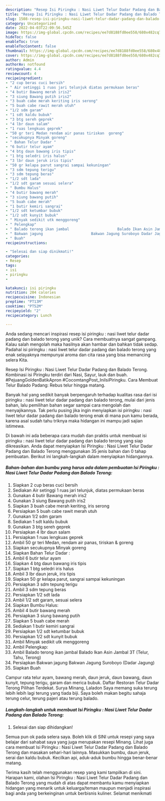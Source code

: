 ```yaml
---
description: "Resep Isi Piringku : Nasi Liwet Telur Dadar Padang dan Balado Terong yang Enak"
title: "Resep Isi Piringku : Nasi Liwet Telur Dadar Padang dan Balado Terong yang Enak"
slug: 1508-resep-isi-piringku-nasi-liwet-telur-dadar-padang-dan-balado-terong-yang-enak
category: Uncategorized
date: 2022-04-03T22:09:56.545Z
image: https://img-global.cpcdn.com/recipes/ee7d8188fd0ee558/680x482cq70/isi-piringku-nasi-liwet-telur-dadar-padang-dan-balado-terong-foto-resep-utama.jpg
hideToc: false
enableToc: true
enableTocContent: false
thumbnail: https://img-global.cpcdn.com/recipes/ee7d8188fd0ee558/680x482cq70/isi-piringku-nasi-liwet-telur-dadar-padang-dan-balado-terong-foto-resep-utama.jpg
cover: https://img-global.cpcdn.com/recipes/ee7d8188fd0ee558/680x482cq70/isi-piringku-nasi-liwet-telur-dadar-padang-dan-balado-terong-foto-resep-utama.jpg
author: Admin
authorAv: notfound
ratingvalue: 4.4
reviewcount: 4
recipeingredient:
- "2 cup beras cuci bersih"
- " Air setinggi 1 ruas jari telunjuk diatas permukaan beras"
- "4 butir Bawang merah iris2"
- "3 siung Bawang putih iris2"
- "3 buah cabe merah keriting iris serong"
- "5 buah cabe rawit merah utuh"
- "1/2 sdm garam"
- "1 sdt kaldu bubuk"
- "3 btg sereh geprek"
- "4 lbr daun salam"
- "1 ruas lengkuas geprek"
- "50 gr teri Medan rendam air panas tiriskan  goreng"
- "secukupnya Minyak goreng"
- " Bahan Telur Dadar "
- "6 butir telur ayam"
- "4 btg daun bawang iris tipis"
- "1 btg seledri iris halus"
- "3 lbr daun jeruk iris tipis"
- "50 gr kelapa parut sangrai sampai kekuningan"
- "3 sdm tepung terigu"
- "3 sdm tepung beras"
- "1/2 sdt lada"
- "1/2 sdt garam sesuai selera"
- " Bumbu Halus"
- "4 butir bawang merah"
- "3 siung bawang putih"
- "5 buah cabe merah"
- "1 butir kemiri sangrai"
- "1/2 sdt ketumbar bubuk"
- "1/2 sdt kunyit bubuk"
- " Minyak sedikit utk menggoreng"
- " Pelengkap"
- " Balado terong ikan jambal                      Balado Ikan Asin Jambal 3T Telur Tahu Terong"
- " Bakwan jagung                      Bakwan Jagung Suroboyo Dadar Jagung"
- " Buah"
recipeinstructions:

- "Selesai dan siap dinikmati!"
categories:
- Resep
tags:
- isi
- piringku
- 

katakunci: isi piringku  
nutrition: 204 calories
recipecuisine: Indonesian
preptime: "PT13M"
cooktime: "PT52M"
recipeyield: "2"
recipecategory: Lunch

---
```





Anda sedang mencari inspirasi resep isi piringku : nasi liwet telur dadar padang dan balado terong yang unik? Cara membuatnya sangat gampang. Kalau salah mengolah maka hasilnya akan hambar dan bahkan tidak sedap. Padahal isi piringku : nasi liwet telur dadar padang dan balado terong yang enak selayaknya mempunyai aroma dan cita rasa yang bisa memancing selera Kita.





Resep Isi Piringku : Nasi Liwet Telur Dadar Padang dan Balado Terong. Kombinasi isi Piringku terdiri dari Nasi, Sayur, lauk dan buah. #PejuangGoldenBatikApron #CocomtangPost_IniIsiPiringku. Cara Membuat Telur Balado Padang: Rebus telur hingga matang.

Banyak hal yang sedikit banyak berpengaruh terhadap kualitas rasa dari isi piringku : nasi liwet telur dadar padang dan balado terong, mulai dari jenis bahan, lalu pemilihan bahan segar sampai cara mengolah dan menyajikannya. Tak perlu pusing jika ingin menyiapkan isi piringku : nasi liwet telur dadar padang dan balado terong enak di mana pun kamu berada, karena asal sudah tahu triknya maka hidangan ini mampu jadi sajian istimewa.






Di bawah ini ada beberapa cara mudah dan praktis untuk membuat isi piringku : nasi liwet telur dadar padang dan balado terong yang siap dikreasikan. Anda dapat menyiapkan Isi Piringku : Nasi Liwet Telur Dadar Padang dan Balado Terong menggunakan 35 jenis bahan dan 0 tahap pembuatan. Berikut ini langkah-langkah dalam menyiapkan hidangannya.

<!--inarticleads1-->

##### Bahan-bahan dan bumbu yang harus ada dalam pembuatan Isi Piringku : Nasi Liwet Telur Dadar Padang dan Balado Terong:

1. Siapkan 2 cup beras cuci bersih
1. Sediakan  Air setinggi 1 ruas jari telunjuk, diatas permukaan beras
1. Gunakan 4 butir Bawang merah iris2
1. Gunakan 3 siung Bawang putih iris2
1. Siapkan 3 buah cabe merah keriting, iris serong
1. Persiapkan 5 buah cabe rawit merah utuh
1. Gunakan 1/2 sdm garam
1. Sediakan 1 sdt kaldu bubuk
1. Gunakan 3 btg sereh geprek
1. Persiapkan 4 lbr daun salam
1. Persiapkan 1 ruas lengkuas geprek
1. Ambil 50 gr teri Medan, rendam air panas, tiriskan &amp; goreng
1. Siapkan secukupnya Minyak goreng
1. Siapkan  Bahan Telur Dadar :
1. Ambil 6 butir telur ayam
1. Siapkan 4 btg daun bawang iris tipis
1. Siapkan 1 btg seledri iris halus
1. Ambil 3 lbr daun jeruk, iris tipis
1. Siapkan 50 gr kelapa parut, sangrai sampai kekuningan
1. Persiapkan 3 sdm tepung terigu
1. Ambil 3 sdm tepung beras
1. Persiapkan 1/2 sdt lada
1. Ambil 1/2 sdt garam, sesuai selera
1. Siapkan  Bumbu Halus:
1. Ambil 4 butir bawang merah
1. Persiapkan 3 siung bawang putih
1. Siapkan 5 buah cabe merah
1. Sediakan 1 butir kemiri sangrai
1. Persiapkan 1/2 sdt ketumbar bubuk
1. Persiapkan 1/2 sdt kunyit bubuk
1. Ambil  Minyak sedikit utk menggoreng
1. Ambil  Pelengkap:
1. Ambil  Balado terong ikan jambal                      Balado Ikan Asin Jambal 3T (Telur, Tahu, Terong)
1. Persiapkan  Bakwan jagung                      Bakwan Jagung Suroboyo (Dadar Jagung)
1. Siapkan  Buah


Campur rata telur ayam, bawang merah, daun jeruk, daun bawang, daun kunyit, tepung terigu, garam dan merica bubuk. Daftar Restoran Telur Dadar Terong Pilihan Terdekat. Surya Minang, Laladon Saya memang suka terung lebih lebih lagi terung yang tiada biji. Saya boleh makan begitu sahaja terung celur, terung pajeri atau terung balado. 

<!--inarticleads2-->

##### Langkah-langkah untuk membuat Isi Piringku : Nasi Liwet Telur Dadar Padang dan Balado Terong:


1. Selesai dan siap dihidangkan!

Semua pun ok pada selera saya. Boleh klik di SINI untuk resepi yang saya belajar dari sahabat saya yang juga merupakan resepi Minang. Lihat juga cara membuat Isi Piringku : Nasi Liwet Telur Dadar Padang dan Balado Terong dan masakan sehari-hari lainnya. Masukkan bumbu, daun jeruk, serai dan kaldu bubuk. Kecilkan api, aduk-aduk bumbu hingga benar-benar matang. 

Terima kasih telah menggunakan resep yang kami tampilkan di sini. Harapan kami, olahan Isi Piringku : Nasi Liwet Telur Dadar Padang dan Balado Terong yang mudah di atas dapat membantu kamu menyiapkan hidangan yang menarik untuk keluarga/teman maupun menjadi inspirasi bagi anda yang berkeinginan untuk berbisnis kuliner. Selamat menikmati
